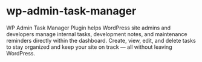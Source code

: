 # wp-admin-task-manager
WP Admin Task Manager Plugin helps WordPress site admins and developers manage internal tasks, development notes, and maintenance reminders directly within the dashboard. Create, view, edit, and delete tasks to stay organized and keep your site on track — all without leaving WordPress.
